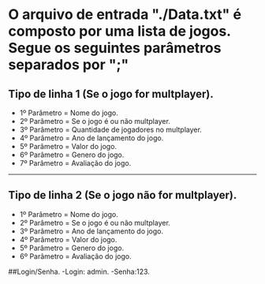 # O arquivo de entrada "./Data.txt" é composto por uma lista de jogos. Segue os seguintes parâmetros separados por ";"

## Tipo de linha 1 (Se o jogo for multplayer).
- 1º Parâmetro = Nome do jogo.
- 2º Parâmetro = Se o jogo é ou não multplayer.
- 3º Parâmetro = Quantidade de jogadores no multplayer.
- 4º Parâmetro = Ano de lançamento do jogo.
- 5º Parâmetro = Valor do jogo.
- 6º Parâmetro = Genero do jogo.
- 7º Parâmetro = Avaliação do jogo.

__________________________________________________________________________
## Tipo de linha 2 (Se o jogo não for multplayer).
- 1º Parâmetro = Nome do jogo.
- 2º Parâmetro = Se o jogo é ou não multplayer.
- 3º Parâmetro = Ano de lançamento do jogo.
- 4º Parâmetro = Valor do jogo.
- 5º Parâmetro = Genero do jogo.
- 6º Parâmetro = Avaliação do jogo.

##Login/Senha.
-Login: admin.
-Senha:123.
